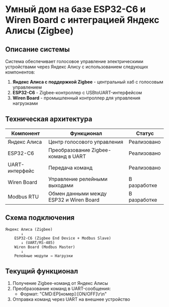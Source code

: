 # Умный дом на базе ESP32-C6 и Wiren Board с интеграцией Яндекс Алисы (Zigbee)

## Описание системы

Система обеспечивает голосовое управление электрическими устройствами через Яндекс Алису с использованием следующих компонентов:

1. **Яндекс Алиса с поддержкой Zigbee** - центральный хаб с голосовым управлением
2. **ESP32-C6** - Zigbee-контроллер с USBtoUART-интерфейсом
3. **Wiren Board** - промышленный контроллер для управления нагрузками

## Техническая архитектура

| Компонент | Функционал | Статус |
|-----------|------------|--------|
| Яндекс Алиса | Центр голосового управления | Реализовано |
| ESP32-C6 | Преобразование Zigbee-команд в UART | Реализовано |
| UART-интерфейс | Передача команд | Реализовано |
| Wiren Board | Управление релейными выходами | В разработке |
| Modbus RTU | Обмен данными между ESP32 и Wiren Board | В разработке |

## Схема подключения
```
Яндекс Алиса (Zigbee)
       ↓
    ESP32-C6 (Zigbee End Device + Modbus Slave)
       ↓ (UART/RS-485)
    Wiren Board (Modbus Master)
       ↓
    Релейные модули → Нагрузки
```

## Текущий функционал

1. Получение Zigbee-команд от Яндекс Алисы
2. Преобразование команд в UART-сообщения:
   - Формат: "CMD:EP[номер]:[ON/OFF]\r\n"
3. Отправка команд через UART на внешнее устройство
